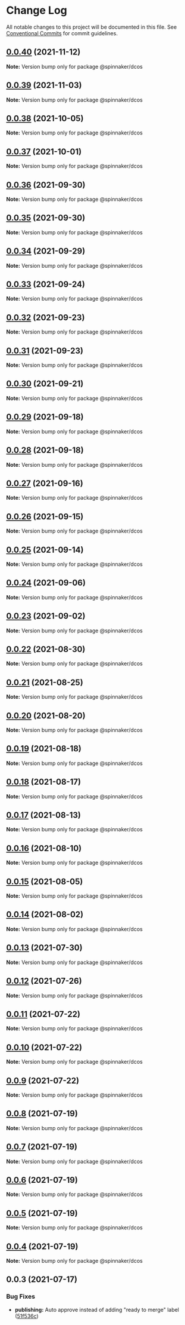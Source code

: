 # Change Log

All notable changes to this project will be documented in this file.
See [Conventional Commits](https://conventionalcommits.org) for commit guidelines.

## [0.0.40](https://github.com/spinnaker/deck/compare/@spinnaker/dcos@0.0.39...@spinnaker/dcos@0.0.40) (2021-11-12)

**Note:** Version bump only for package @spinnaker/dcos





## [0.0.39](https://github.com/spinnaker/deck/compare/@spinnaker/dcos@0.0.38...@spinnaker/dcos@0.0.39) (2021-11-03)

**Note:** Version bump only for package @spinnaker/dcos





## [0.0.38](https://github.com/spinnaker/deck/compare/@spinnaker/dcos@0.0.37...@spinnaker/dcos@0.0.38) (2021-10-05)

**Note:** Version bump only for package @spinnaker/dcos





## [0.0.37](https://github.com/spinnaker/deck/compare/@spinnaker/dcos@0.0.36...@spinnaker/dcos@0.0.37) (2021-10-01)

**Note:** Version bump only for package @spinnaker/dcos





## [0.0.36](https://github.com/spinnaker/deck/compare/@spinnaker/dcos@0.0.34...@spinnaker/dcos@0.0.36) (2021-09-30)

**Note:** Version bump only for package @spinnaker/dcos





## [0.0.35](https://github.com/spinnaker/deck/compare/@spinnaker/dcos@0.0.34...@spinnaker/dcos@0.0.35) (2021-09-30)

**Note:** Version bump only for package @spinnaker/dcos





## [0.0.34](https://github.com/spinnaker/deck/compare/@spinnaker/dcos@0.0.33...@spinnaker/dcos@0.0.34) (2021-09-29)

**Note:** Version bump only for package @spinnaker/dcos





## [0.0.33](https://github.com/spinnaker/deck/compare/@spinnaker/dcos@0.0.32...@spinnaker/dcos@0.0.33) (2021-09-24)

**Note:** Version bump only for package @spinnaker/dcos





## [0.0.32](https://github.com/spinnaker/deck/compare/@spinnaker/dcos@0.0.31...@spinnaker/dcos@0.0.32) (2021-09-23)

**Note:** Version bump only for package @spinnaker/dcos





## [0.0.31](https://github.com/spinnaker/deck/compare/@spinnaker/dcos@0.0.30...@spinnaker/dcos@0.0.31) (2021-09-23)

**Note:** Version bump only for package @spinnaker/dcos





## [0.0.30](https://github.com/spinnaker/deck/compare/@spinnaker/dcos@0.0.29...@spinnaker/dcos@0.0.30) (2021-09-21)

**Note:** Version bump only for package @spinnaker/dcos





## [0.0.29](https://github.com/spinnaker/deck/compare/@spinnaker/dcos@0.0.28...@spinnaker/dcos@0.0.29) (2021-09-18)

**Note:** Version bump only for package @spinnaker/dcos





## [0.0.28](https://github.com/spinnaker/deck/compare/@spinnaker/dcos@0.0.27...@spinnaker/dcos@0.0.28) (2021-09-18)

**Note:** Version bump only for package @spinnaker/dcos





## [0.0.27](https://github.com/spinnaker/deck/compare/@spinnaker/dcos@0.0.26...@spinnaker/dcos@0.0.27) (2021-09-16)

**Note:** Version bump only for package @spinnaker/dcos





## [0.0.26](https://github.com/spinnaker/deck/compare/@spinnaker/dcos@0.0.25...@spinnaker/dcos@0.0.26) (2021-09-15)

**Note:** Version bump only for package @spinnaker/dcos





## [0.0.25](https://github.com/spinnaker/deck/compare/@spinnaker/dcos@0.0.24...@spinnaker/dcos@0.0.25) (2021-09-14)

**Note:** Version bump only for package @spinnaker/dcos





## [0.0.24](https://github.com/spinnaker/deck/compare/@spinnaker/dcos@0.0.23...@spinnaker/dcos@0.0.24) (2021-09-06)

**Note:** Version bump only for package @spinnaker/dcos





## [0.0.23](https://github.com/spinnaker/deck/compare/@spinnaker/dcos@0.0.22...@spinnaker/dcos@0.0.23) (2021-09-02)

**Note:** Version bump only for package @spinnaker/dcos





## [0.0.22](https://github.com/spinnaker/deck/compare/@spinnaker/dcos@0.0.21...@spinnaker/dcos@0.0.22) (2021-08-30)

**Note:** Version bump only for package @spinnaker/dcos





## [0.0.21](https://github.com/spinnaker/deck/compare/@spinnaker/dcos@0.0.20...@spinnaker/dcos@0.0.21) (2021-08-25)

**Note:** Version bump only for package @spinnaker/dcos





## [0.0.20](https://github.com/spinnaker/deck/compare/@spinnaker/dcos@0.0.19...@spinnaker/dcos@0.0.20) (2021-08-20)

**Note:** Version bump only for package @spinnaker/dcos





## [0.0.19](https://github.com/spinnaker/deck/compare/@spinnaker/dcos@0.0.18...@spinnaker/dcos@0.0.19) (2021-08-18)

**Note:** Version bump only for package @spinnaker/dcos





## [0.0.18](https://github.com/spinnaker/deck/compare/@spinnaker/dcos@0.0.17...@spinnaker/dcos@0.0.18) (2021-08-17)

**Note:** Version bump only for package @spinnaker/dcos





## [0.0.17](https://github.com/spinnaker/deck/compare/@spinnaker/dcos@0.0.16...@spinnaker/dcos@0.0.17) (2021-08-13)

**Note:** Version bump only for package @spinnaker/dcos





## [0.0.16](https://github.com/spinnaker/deck/compare/@spinnaker/dcos@0.0.15...@spinnaker/dcos@0.0.16) (2021-08-10)

**Note:** Version bump only for package @spinnaker/dcos





## [0.0.15](https://github.com/spinnaker/deck/compare/@spinnaker/dcos@0.0.14...@spinnaker/dcos@0.0.15) (2021-08-05)

**Note:** Version bump only for package @spinnaker/dcos





## [0.0.14](https://github.com/spinnaker/deck/compare/@spinnaker/dcos@0.0.13...@spinnaker/dcos@0.0.14) (2021-08-02)

**Note:** Version bump only for package @spinnaker/dcos





## [0.0.13](https://github.com/spinnaker/deck/compare/@spinnaker/dcos@0.0.12...@spinnaker/dcos@0.0.13) (2021-07-30)

**Note:** Version bump only for package @spinnaker/dcos





## [0.0.12](https://github.com/spinnaker/deck/compare/@spinnaker/dcos@0.0.11...@spinnaker/dcos@0.0.12) (2021-07-26)

**Note:** Version bump only for package @spinnaker/dcos





## [0.0.11](https://github.com/spinnaker/deck/compare/@spinnaker/dcos@0.0.10...@spinnaker/dcos@0.0.11) (2021-07-22)

**Note:** Version bump only for package @spinnaker/dcos





## [0.0.10](https://github.com/spinnaker/deck/compare/@spinnaker/dcos@0.0.8...@spinnaker/dcos@0.0.10) (2021-07-22)

**Note:** Version bump only for package @spinnaker/dcos





## [0.0.9](https://github.com/spinnaker/deck/compare/@spinnaker/dcos@0.0.8...@spinnaker/dcos@0.0.9) (2021-07-22)

**Note:** Version bump only for package @spinnaker/dcos





## [0.0.8](https://github.com/spinnaker/deck/compare/@spinnaker/dcos@0.0.3...@spinnaker/dcos@0.0.8) (2021-07-19)

**Note:** Version bump only for package @spinnaker/dcos





## [0.0.7](https://github.com/spinnaker/deck/compare/@spinnaker/dcos@0.0.3...@spinnaker/dcos@0.0.7) (2021-07-19)

**Note:** Version bump only for package @spinnaker/dcos





## [0.0.6](https://github.com/spinnaker/deck/compare/@spinnaker/dcos@0.0.3...@spinnaker/dcos@0.0.6) (2021-07-19)

**Note:** Version bump only for package @spinnaker/dcos





## [0.0.5](https://github.com/spinnaker/deck/compare/@spinnaker/dcos@0.0.3...@spinnaker/dcos@0.0.5) (2021-07-19)

**Note:** Version bump only for package @spinnaker/dcos





## [0.0.4](https://github.com/spinnaker/deck/compare/@spinnaker/dcos@0.0.3...@spinnaker/dcos@0.0.4) (2021-07-19)

**Note:** Version bump only for package @spinnaker/dcos





## 0.0.3 (2021-07-17)


### Bug Fixes

* **publishing:** Auto approve instead of adding "ready to merge" label ([51f536c](https://github.com/spinnaker/deck/commit/51f536c275e77854d8f173aeec86412ffbd66b6d))
